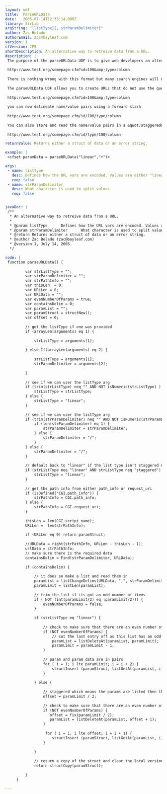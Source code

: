 ```yaml
---
layout: udf
title:  ParseURLData
date:   2005-07-14T12:33:14.000Z
library: StrLib
argString: "[listType][, strParamDelimiter]"
author: Zac Belado
authorEmail: zac@bayleaf.com
version: 1
cfVersion: CF5
shortDescription: An alternative way to retreive data from a URL.
description: |
 The purpose of the parseURLData UDF is to give web developers an alternate way of encoding and retrieving data from URLs. Typically parameters data is sent via a URL using name/value pairs prefaced with a questions mark and separated by ampersands. 
 
 http://www.test.org/somepage.cfm?id=100&amp;type=column
 
 There is nothing wrong with this format but many search engines will not search and store &quot;dynamic&quot; pages with parameter data in the URLs. Clients quite often require that there sites are search engine friendly so you need some way to encode URLs so that they will not get excluded by search engines that do follow this practice.
 
 The parseURLData UDF allows you to create URLs that do not use the question mark and ampersand to delimit data but still store and retrieve data from your URLS. Instead of  using URLs with the older format
 
 http://www.test.org/somepage.cfm?id=100&amp;type=column
 
 you can now delineate name/value pairs using a forward slash
 
 http://www.test.org/somepage.cfm/id/100/type/column
 
 You can also store and read the name/value pairs in a &quot;staggered&quot; format
 
 http://www.test.org/somepage.cfm/id/type/100/column

returnValue: Returns either a struct of data or an error string.

example: |
 <cfset paramData = parseURLData("linear","+")>

args:
 - name: listType
   desc: Defines how the URL vars are encoded. Values are either "linear" (index.cfm/foo/1/goo/2) or "staggered" (foo/goo/1/2). Default is linear.
   req: false
 - name: strParamDelimiter
   desc: What character is used to split values.
   req: false


javaDoc: |
 /**
  * An alternative way to retreive data from a URL.
  * 
  * @param listType      Defines how the URL vars are encoded. Values are either "linear" (index.cfm/foo/1/goo/2) or "staggered" (foo/goo/1/2). Default is linear. (Optional)
  * @param strParamDelimiter      What character is used to split values. (Optional)
  * @return Returns either a struct of data or an error string. 
  * @author Zac Belado (zac@bayleaf.com) 
  * @version 1, July 14, 2005 
  */

code: |
 function parseURLData() {
         
         var strListType = "";
         var strParamDelimiter = "";
         var strPathInfo = "";
         var thisLen  = 0;
         var URLLen = 0;
         var URLData = "";
         var evenNumberOfParams = true;
         var containsDelim = 0;
         var paramList = "";
         var paramStruct = structNew();
         var offset = 0;
 
         // get the listType if one was provided
         if (arrayLen(arguments) eq 1) {
         
             strListType = arguments[1];
 
         } else If(arrayLen(arguments) eq 2) {
         
             strListType = arguments[1];
             strParamDelimiter = arguments[2];
             
         }
         
         // see if we can user the listType arg
         if (trim(strListType) neq "" AND NOT isNumeric(strListType) ) {
             strListType = strListType;
         } else {
             strListType = "linear";
         }
         
         // see if we can user the listType arg
         if (trim(strParamDelimiter) neq "" AND NOT isNumeric(strParamDelimiter) ) {
             if (len(strParamDelimiter) eq 1) {
                 strParamDelimiter = strParamDelimiter;
             } else {
                 strParamDelimiter = "/";
             }
         } else {
             strParamDelimiter = "/";
         }
         
         // default back to "linear" if the list type isn't staggered or linear
         if (strListType neq "linear" AND strListType neq "staggered") {
             strListType = "linear";
         }
 
         // get the path info from either path_info or request_uri
         if (isDefined("CGI.path_info")) {
             strPathInfo = CGI.path_info;
         } else {
             strPathInfo = CGI.request_uri;
         }
 
         thisLen = len(CGI.script_name);
         URLLen =  len(strPathInfo);
         
         if (URLLen eq 0) return paramStruct;
 
         //URLData = right(strPathInfo, URLLen - thisLen - 1);
         urlData = strPathInfo;
         // make sure there is the required data
         containsDelim = Find(strParamDelimiter, URLData);
         
         if (containsDelim) {
         
             // it does so make a list and read them in
             paramList = listChangeDelims(URLData, ",", strParamDelimiter);
             paramLimit = listLen(paramList);
             
             // trim the list if its got an odd number of items
             if ( NOT (int(paramLimit/2) eq (paramLimit/2))) {
                 evenNumberOfParams = false;
             }
 
             if (strListType eq "linear") {
                 
                 // check to make sure that there are an even number of params
                 if (NOT evenNumberOfParams) {
                     // cut the last entry off as this list has an odd number of elements
                     paramList = listDeleteAt(paramList, paramLimit);
                     paramLimit = paramLimit - 1;
                 }
                 
                 // param and param data are in pairs
                 for ( i = 1; i lte paramLimit; i = i + 2) {
                     structInsert (paramStruct, listGetAt(paramList, i), listGetAt(paramList, i+1));
                 }
                 
             } else {
                 
                 // staggered which means the params are listed then the param data
                 offset = paramLimit / 2;
 
                 // check to make sure that there are an even number of params
                 if (NOT evenNumberOfParams) {
                    offset = fix(paramLimit / 2);
                    paramList = listDeleteAt(paramList, offset + 1);
                 }
 
                  for ( i = 1; i lte offset; i = i + 1) {
                     structInsert (paramStruct, listGetAt(paramList, i), listGetAt(paramList, i + offset));
                 }
                 
             }
             
             // return a copy of the struct and clear the local version
             return structCopy(paramStruct);
             
         } 
     }

---
```


